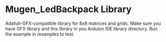 # Mugen_LedBackpack Library

Adafuit-GFX-compatible library for 8x8 matrices and grids. Make sure you have GFX library and this library in you Arduion IDE library directory. Run the example in /examples to test.